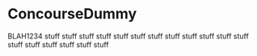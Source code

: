 # ConcourseDummy
BLAH1234
stuff
stuff
stuff
stuff
stuff
stuff
stuff
stuff
stuff
stuff
stuff
stuff
stuff
stuff
stuff
stuff
stuff
stuff
